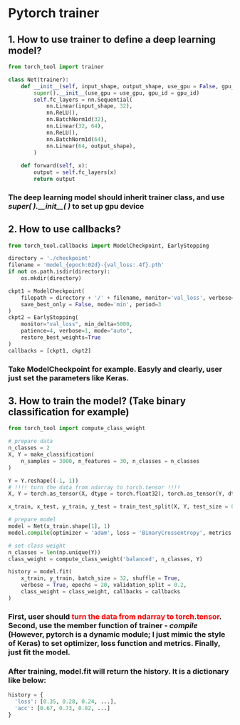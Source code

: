 # Pytorch trainer

## 1. How to use trainer to define a deep learning model?

```python
from torch_tool import trainer

class Net(trainer):
    def __init__(self, input_shape, output_shape, use_gpu = False, gpu_id = 0):
        super().__init__(use_gpu = use_gpu, gpu_id = gpu_id)
        self.fc_layers = nn.Sequential(
            nn.Linear(input_shape, 32),
            nn.ReLU(),
            nn.BatchNorm1d(32),
            nn.Linear(32, 64),
            nn.ReLU(),
            nn.BatchNorm1d(64),
            nn.Linear(64, output_shape),
        )
    
    def forward(self, x):
        output = self.fc_layers(x)
        return output
```

### The deep learning model should **inherit trainer class**, and use *super( ).\_\_init\_\_( )*  to set up gpu device



## 2. How to use callbacks?

```python
from torch_tool.callbacks import ModelCheckpoint, EarlyStopping

directory = './checkpoint'
filename = 'model_{epoch:02d}-{val_loss:.4f}.pth'
if not os.path.isdir(directory):
    os.mkdir(directory)

ckpt1 = ModelCheckpoint(
    filepath = directory + '/' + filename, monitor='val_loss', verbose=1, 
    save_best_only = False, mode='min', period=3
)
ckpt2 = EarlyStopping(
    monitor="val_loss", min_delta=5000,
    patience=4, verbose=1, mode="auto",
    restore_best_weights=True
)
callbacks = [ckpt1, ckpt2]
```

### Take ModelCheckpoint for example. Easyly and clearly, user just set the parameters like Keras.



## 3. How to train the model? (Take binary classification for example)

```python
from torch_tool import compute_class_weight

# prepare data
n_classes = 2
X, Y = make_classification(
    n_samples = 3000, n_features = 30, n_classes = n_classes
)

Y = Y.reshape((-1, 1))
# !!!! turn the data from ndarray to torch.tensor !!!!
X, Y = torch.as_tensor(X, dtype = torch.float32), torch.as_tensor(Y, dtype = torch.float32)

x_train, x_test, y_train, y_test = train_test_split(X, Y, test_size = 0.25)

# prepare model
model = Net(x_train.shape[1], 1)
model.compile(optimizer = 'adam', loss = 'BinaryCrossentropy', metrics = ['binary_acc'])

# set class weight
n_classes = len(np.unique(Y))
class_weight = compute_class_weight('balanced', n_classes, Y)

history = model.fit(
    x_train, y_train, batch_size = 32, shuffle = True, 
    verbose = True, epochs = 20, validation_split = 0.2, 
    class_weight = class_weight, callbacks = callbacks
)
```

### First, user should <font color=#FF0000>turn the data from ndarray to torch.tensor</font>. Second, use the member function of trainer - *compile* (However, pytorch is a dynamic module; I just mimic the style of Keras) to set optimizer, loss function and metrics. Finally, just fit the model.

### After training, model.fit will return the history. It is a dictionary like below:

```python
history = {
  'loss': [0.35, 0.28, 0.24, ...],
  'acc': [0.67, 0.73, 0.82, ...]
}
```





